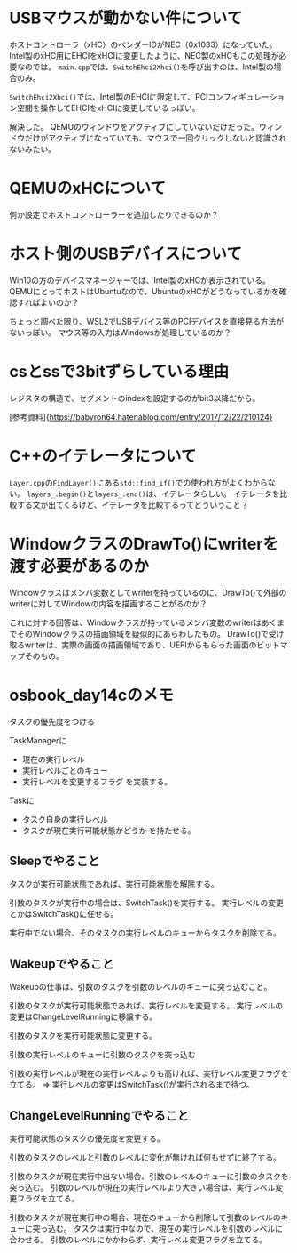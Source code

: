 # USBマウスが動かない件について

ホストコントローラ（xHC）のベンダーIDがNEC（0x1033）になっていた。
Intel製のxHC用にEHCIをxHCIに変更したように、NEC製のxHCもこの処理が必要なのでは。
`main.cpp`では、`SwitchEhci2Xhci()`を呼び出すのは、Intel製の場合のみ。

`SwitchEhci2Xhci()`では、Intel製のEHCIに限定して、PCIコンフィギュレーション空間を操作してEHCIをxHCIに変更しているっぽい。

解決した。
QEMUのウィンドウをアクティブにしていないだけだった。ウィンドウだけがアクティブになっていても、マウスで一回クリックしないと認識されないみたい。


# QEMUのxHCについて

何か設定でホストコントローラーを追加したりできるのか？

# ホスト側のUSBデバイスについて

Win10の方のデバイスマネージャーでは、Intel製のxHCが表示されている。
QEMUにとってホストはUbuntuなので、UbuntuのxHCがどうなっているかを確認すればよいのか？

ちょっと調べた限り、WSL2でUSBデバイス等のPCIデバイスを直接見る方法がないっぽい。
マウス等の入力はWindowsが処理しているのか？

# csとssで3bitずらしている理由

レジスタの構造で、セグメントのindexを設定するのがbit3以降だから。

[参考資料]{https://babyron64.hatenablog.com/entry/2017/12/22/210124}

# C++のイテレータについて

``Layer.cpp``の``FindLayer()``にある``std::find_if()``での使われ方がよくわからない。
``layers_.begin()``と``layers_.end()``は、イテレータらしい。
イテレータを比較する文が出てくるけど、イテレータを比較するってどういうこと？

# WindowクラスのDrawTo()にwriterを渡す必要があるのか

Windowクラスはメンバ変数としてwriterを持っているのに、DrawTo()で外部のwriterに対してWindowの内容を描画することがるのか？

これに対する回答は、Windowクラスが持っているメンバ変数のwriterはあくまでそのWindowクラスの描画領域を疑似的にあらわしたもの。
DrawTo()で受け取るwriterは、実際の画面の描画領域であり、UEFIからもらった画面のビットマップそのもの。

# osbook_day14cのメモ

タスクの優先度をつける

TaskManagerに
  - 現在の実行レベル
  - 実行レベルごとのキュー
  - 実行レベルを変更するフラグ
を実装する。

Taskに
  - タスク自身の実行レベル
  - タスクが現在実行可能状態かどうか
を持たせる。

## Sleepでやること

タスクが実行可能状態であれば、実行可能状態を解除する。

引数のタスクが実行中の場合は、SwitchTask()を実行する。
実行レベルの変更とかはSwitchTask()に任せる。

実行中でない場合、そのタスクの実行レベルのキューからタスクを削除する。

## Wakeupでやること

Wakeupの仕事は、引数のタスクを引数のレベルのキューに突っ込むこと。

引数のタスクが実行可能状態であれば、実行レベルを変更する。
実行レベルの変更はChangeLevelRunningに移譲する。

引数のタスクを実行可能状態に変更する。

引数の実行レベルのキューに引数のタスクを突っ込む

引数の実行レベルが現在の実行レベルよりも高ければ、実行レベル変更フラグを立てる。
  => 実行レベルの変更はSwitchTask()が実行されるまで待つ。

## ChangeLevelRunningでやること

実行可能状態のタスクの優先度を変更する。

引数のタスクのレベルと引数のレベルに変化が無ければ何もせずに終了する。

引数のタスクが現在実行中出ない場合、引数のレベルのキューに引数のタスクを突っ込む。
引数のレベルが現在の実行レベルより大きい場合は、実行レベル変更フラグを立てる。

引数のタスクが現在実行中の場合、現在のキューから削除して引数のレベルのキューに突っ込む。
タスクは実行中なので、現在の実行レベルを引数のレベルに合わせる。
引数のレベルにかかわらず、実行レベル変更フラグを立てる。
